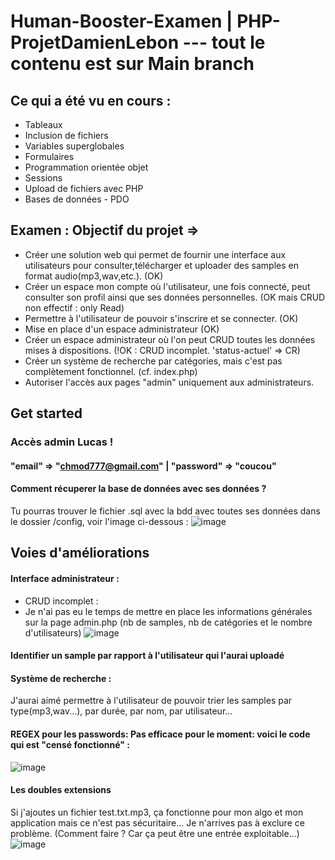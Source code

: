 # Human-Booster-Examen | PHP-ProjetDamienLebon --- tout le contenu est sur Main branch
## Ce qui a été vu en cours :
- Tableaux
- Inclusion de fichiers
- Variables superglobales
- Formulaires
- Programmation orientée objet
- Sessions
- Upload de fichiers avec PHP
- Bases de données - PDO

## Examen : Objectif du projet =>
- Créer une solution web qui permet de fournir une interface aux utilisateurs pour consulter,télécharger et uploader des samples en format audio(mp3,wav,etc.).  (OK)
- Créer un espace mon compte où l'utilisateur, une fois connecté, peut consulter son profil ainsi que ses données personnelles. (OK mais CRUD non effectif : only Read)
- Permettre à l'utilisateur de pouvoir s'inscrire et se connecter. (OK)
- Mise en place d'un espace administrateur (OK)
- Créer un espace administrateur où l'on peut CRUD toutes les données mises à dispositions. (!OK : CRUD incomplet. 'status-actuel' => CR)
- Créer un système de recherche par catégories, mais c'est pas complètement fonctionnel. (cf. index.php)
- Autoriser l'accès aux pages "admin" uniquement aux administrateurs.

## Get started
### Accès admin Lucas !
#### "email" => "chmod777@gmail.com" | "password" => "coucou"
#### Comment récuperer la base de données avec ses données ?
Tu pourras trouver le fichier .sql avec la bdd avec toutes ses données dans le dossier /config, voir l'image ci-dessous :
![image](https://github.com/DamienL97r/PHP-ProjetDamienLebon/assets/117284330/8f78093d-9c5e-4ce1-87ba-2516dfcffdeb)

## Voies d'améliorations
#### Interface administrateur :
- CRUD incomplet :
- Je n'ai pas eu le temps de mettre en place les informations générales sur la page admin.php (nb de samples, nb de catégories et le nombre d'utilisateurs)
![image](https://github.com/DamienL97r/PHP-ProjetDamienLebon/assets/117284330/888fb7a1-2c8f-4ef0-a860-36d507c3b569)

#### Identifier un sample par rapport à l'utilisateur qui l'aurai uploadé
#### Système de recherche :
J'aurai aimé permettre à l'utilisateur de pouvoir trier les samples par type(mp3,wav...), par durée, par nom, par utilisateur...
#### REGEX pour les passwords: Pas efficace pour le moment: voici le code qui est "censé fonctionné" :
![image](https://github.com/DamienL97r/PHP-ProjetDamienLebon/assets/117284330/4771f939-5c5c-4ea5-8419-a8351976d714)



#### Les doubles extensions
Si j'ajoutes un fichier test.txt.mp3, ça fonctionne pour mon algo et mon application mais ce n'est pas sécuritaire... Je n'arrives pas à exclure ce problème. (Comment faire ? Car ça peut être une entrée exploitable...)
![image](https://github.com/DamienL97r/PHP-ProjetDamienLebon/assets/117284330/d08027a0-9a2e-4844-aa14-6676a04a69ff)
